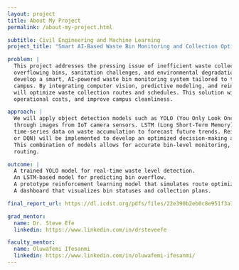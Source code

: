 ```yaml
---
layout: project
title: About My Project
permalink: /about-my-project.html

subtitle: Civil Engineering and Machine Learning
project_title: "Smart AI-Based Waste Bin Monitoring and Collection Optimization on Morgan State University Campus"

problem: |
  This project addresses the pressing issue of inefficient waste collection systems, which often lead to
  overflowing bins, sanitation challenges, and environmental degradation. The primary objective is to
  develop a smart, AI-powered waste bin monitoring system tailored to the Morgan State University
  campus. By integrating computer vision, predictive modeling, and reinforcement learning, this project
  will optimize waste collection routes and schedules. This solution will foster sustainability, reduce
  operational costs, and improve campus cleanliness.

approach: |
  We will apply object detection models such as YOLO (You Only Look Once) to detect bin fill levels
  through images from IoT camera sensors. LSTM (Long Short-Term Memory) networks will analyze
  time-series data on waste accumulation to forecast future trends. Reinforcement learning (using PPO
  or DQN) will be implemented to develop an optimized decision-making agent for collection scheduling.
  This combination of models allows for accurate bin-level monitoring, dynamic forecasting, and adaptive
  routing.

outcome: |
  A trained YOLO model for real-time waste level detection.
  An LSTM-based model for predicting bin overflow.
  A prototype reinforcement learning model that simulates route optimization.
  A dashboard that visualizes bin statuses and collection plans.

final_report_url: https://dl.icdst.org/pdfs/files/22e390b2eb0c8e951f3a742fda5b2d1d.pdf

grad_mentor:
  name: Dr. Steve Efe
  linkedin: https://www.linkedin.com/in/drsteveefe

faculty_mentor:
  name: Oluwafemi Ifesanmi 
  linkedin: https://www.linkedin.com/in/oluwafemi-ifesanmi/
---
```

